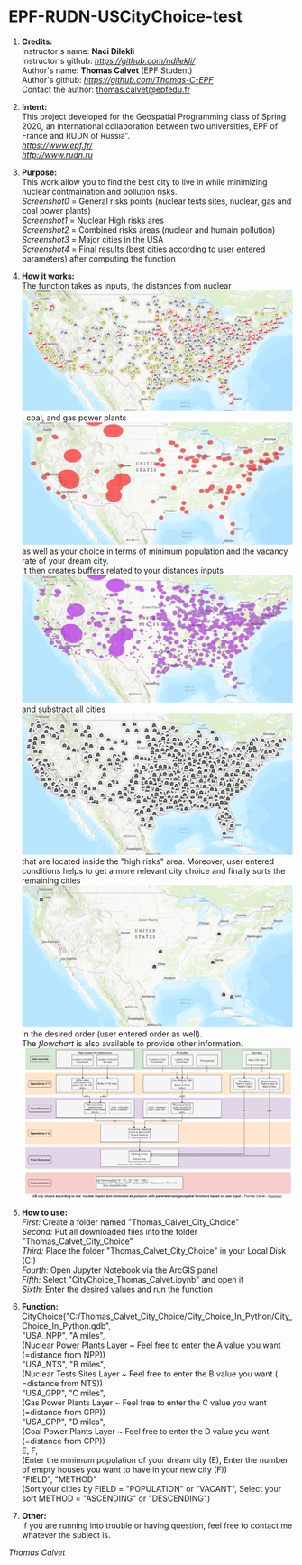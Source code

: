 # EPF-RUDN-USCityChoice-test

1. **Credits:**  
Instructor's name: **Naci Dilekli**  
Instructor's github: *https://github.com/ndilekli/*  
Author's name: **Thomas Calvet** (EPF Student)  
Author's github: *https://github.com/Thomas-C-EPF*  
Contact the author: thomas.calvet@epfedu.fr  

2. **Intent:**  
This project developed for the Geospatial Programming class of Spring 2020, an international collaboration between two universities, EPF of France and RUDN of Russia”.  
*https://www.epf.fr/*  
*http://www.rudn.ru*  

3. **Purpose:**  
This work allow you to find the best city to live in while minimizing nuclear contmaination and pollution risks.  
*Screenshot0* = General risks points (nuclear tests sites, nuclear, gas and coal power plants)  
*Screenshot1* = Nuclear High risks ares  
*Screenshot2* = Combined risks areas (nuclear and humain pollution)  
*Screenshot3* = Major cities in the USA  
*Screenshot4* = Final results (best cities according to user entered parameters) after computing the function  

4. **How it works:**  
The function takes as inputs, the distances from nuclear  
![Nuclear Hazard](https://github.com/Thomas-C-EPF/EPF-RUDN-USCityChoice-test/blob/master/Screenshot0.png)   
, coal, and gas power plants ![Nuclear and Pollution high risks areas](https://github.com/Thomas-C-EPF/EPF-RUDN-USCityChoice-test/blob/master/Screenshot1.png) as well as your   choice in terms of minimum population and the vacancy rate of your dream city.  
It then creates buffers related to your distances inputs  
![Major US cities](https://github.com/Thomas-C-EPF/EPF-RUDN-USCityChoice-test/blob/master/Screenshot2.png)  
and substract all cities  
![Image description](https://github.com/Thomas-C-EPF/EPF-RUDN-USCityChoice-test/blob/master/Screenshot3.png)  
that are located inside the "high risks" area. Moreover, user entered conditions helps to get a more relevant city choice and finally sorts the remaining cities  
![Last cities remaining](https://github.com/Thomas-C-EPF/EPF-RUDN-USCityChoice-test/blob/master/Screenshot4.png)   
in the desired order (user   entered order as well).  
The *flowchart* is also available to provide other information. 
![Project Flowchart](https://github.com/Thomas-C-EPF/EPF-RUDN-USCityChoice-test/blob/master/flowchart.png)

5. **How to use:**  
*First:* Create a folder named "Thomas_Calvet_City_Choice"  
*Second:* Put all downloaded files into the folder "Thomas_Calvet_City_Choice"  
*Third:* Place the folder "Thomas_Calvet_City_Choice" in your Local Disk (C:)  
*Fourth:* Open Jupyter Notebook via the ArcGIS panel  
*Fifth:* Select "CityChoice_Thomas_Calvet.ipynb" and open it  
*Sixth:* Enter the desired values and run the function  

6. **Function:**  
CityChoice("C:/Thomas_Calvet_City_Choice/City_Choice_In_Python/City_Choice_In_Python.gdb",  
"USA_NPP", "A miles",  
(Nuclear Power Plants Layer ~ Feel free to enter the A value you want (=distance from NPP))  
"USA_NTS", "B miles",  
(Nuclear Tests Sites Layer ~ Feel free to enter the B value you want ( =distance from NTS))  
"USA_GPP", "C miles",  
(Gas Power Plants Layer ~ Feel free to enter the C value you want (=distance from GPP))  
"USA_CPP", "D miles",  
(Coal Power Plants Layer ~ Feel free to enter the D value you want (=distance from CPP))  
E, F,  
(Enter the minimum population of your dream city (E), Enter the number of empty houses you want to have in your new city (F))  
"FIELD", "METHOD"  
(Sort your cities by FIELD = "POPULATION" or "VACANT", Select your sort METHOD = "ASCENDING" or "DESCENDING")  

7. **Other:**  
If you are running into trouble or having question, feel free to contact me whatever the subject is.  

*Thomas Calvet*
